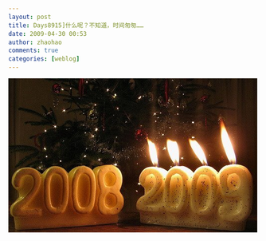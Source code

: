 ```yaml
---
layout: post
title: Days8915]什么呢？不知道，时间匆匆……
date: 2009-04-30 00:53
author: zhaohao
comments: true
categories: [weblog]
---
```

<a href="/Resource/medium2009-705582.jpg"><img id="BLOGGER_PHOTO_ID_5330436691802607858" src="/Resource/medium2009-705582.jpg" alt="" border="0" /></a>
